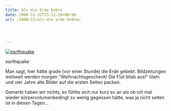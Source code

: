 ```yaml
---
title: Als die Erde bebte
date: 2008-12-22T23:22:29+00:00
url: /2008/12/als-die-erde-bebte/




---
```

<div class="flickr">
  <a href="http://www.flickr.com/photos/schreibblogade/3130204781/" title="earthquake"><img src="//farm4.static.flickr.com/3117/3130204781_36afb883e9.jpg" alt="earthquake" /></a></p>

  <p>
    earthquake
  </p>
</div>

Man sagt, hier hätte grade (vor einer Stunde) die Erde gebebt. Bildzeitungen weltweit werden morgen "Weihnachtsgeschenk! Die Flut blieb aus!" titeln und vier Jahre alte Bilder auf die ersten Seiten packen.

Gemerkt haben wir nichts, es fühlte sich nur kurz so an als ob ich mal wieder körpervolumenbedingt zu wenig gegessen hätte, was ja nicht selten ist in diesen Tagen...
